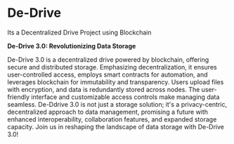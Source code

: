 # De-Drive
Its a Decentralized Drive Project using Blockchain


**De-Drive 3.0: Revolutionizing Data Storage**

De-Drive 3.0 is a decentralized drive powered by blockchain, offering secure and distributed storage. Emphasizing decentralization, it ensures user-controlled access, employs smart contracts for automation, and leverages blockchain for immutability and transparency. Users upload files with encryption, and data is redundantly stored across nodes. The user-friendly interface and customizable access controls make managing data seamless. De-Ddrive 3.0 is not just a storage solution; it's a privacy-centric, decentralized approach to data management, promising a future with enhanced interoperability, collaboration features, and expanded storage capacity. Join us in reshaping the landscape of data storage with De-Drive 3.0!
